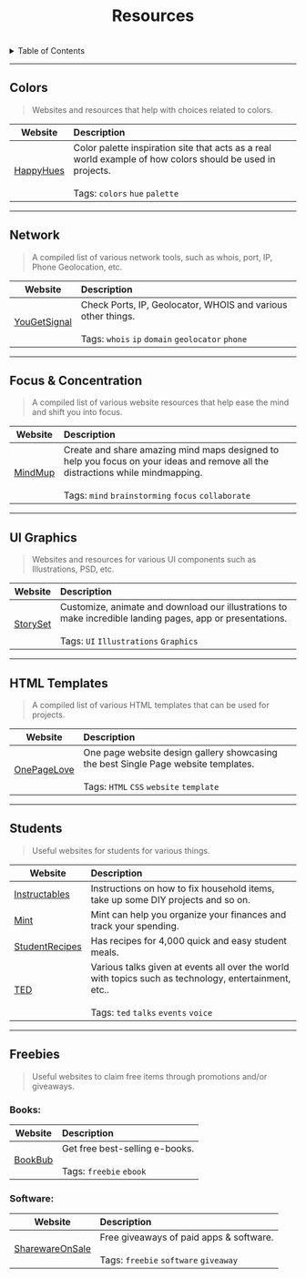 <div>
    <h1 align="center">Resources</h1>
</div>
<br/>

<!-- TABLE OF CONTENTS -->
<details>
  <summary>Table of Contents</summary>
  <ul>
    <li>
      <a href="#about-the-project">About The Project</a>
      <ul>
        <li><a href="#built-with">Built With</a></li>
      </ul>
    </li>
    <li>
      <a href="#getting-started">Getting Started</a>
      <ul>
        <li><a href="#prerequisites">Prerequisites</a></li>
        <li><a href="#installation">Installation</a></li>
      </ul>
    </li>
    <li><a href="#usage">Usage</a></li>
  </ul>
</details>



---



<h2>Colors</h3>

> Websites and resources that help with choices related to colors.

| Website | Description |
| --------------|:-------------|
| [HappyHues](https://www.happyhues.co/) | Color palette inspiration site that acts as a real world example of how colors should be used in projects. <br /><br /> Tags: `colors` `hue` `palette` |



---


<h2>Network</h3>

> A compiled list of various network tools, such as whois, port, IP, Phone Geolocation, etc.

| Website | Description |
| --------------|:-------------|
| [YouGetSignal](https://www.yougetsignal.com/) | Check Ports, IP, Geolocator, WHOIS and various other things. <br /><br /> Tags: `whois` `ip` `domain` `geolocator` `phone` |



---



<h2>Focus & Concentration</h3>

> A compiled list of various website resources that help ease the mind and shift you into focus.

| Website | Description |
| --------------|:-------------|
| [MindMup](https://www.mindmup.com/) | Create and share amazing mind maps designed to help you focus on your ideas and remove all the distractions while mindmapping. <br /><br /> Tags: `mind` `brainstorming` `focus` `collaborate` |



---



<h2>UI Graphics</h3>

> Websites and resources for various UI components such as Illustrations, PSD, etc.

| Website | Description |
| --------------|:-------------|
| [StorySet](https://www.storyset.com/) | Customize, animate and download our illustrations to make incredible landing pages, app or presentations. <br /><br /> Tags: `UI` `Illustrations` `Graphics` |



---



<h2>HTML Templates</h3>

> A compiled list of various HTML templates that can be used for projects.

| Website | Description |
| --------------|:-------------|
| [OnePageLove](https://www.onepagelove.com/) | One page website design gallery showcasing the best Single Page website templates. <br /><br /> Tags: `HTML` `CSS` `website` `template` |



---



<h2>Students</h3>

> Useful websites for students for various things.

| Website | Description |
| --------------|:-------------|
| [Instructables](https://www.instructables.com/) | Instructions on how to fix household items, take up some DIY projects and so on. |
| [Mint](https://www.mint.com/) | Mint can help you organize your finances and track your spending. |
| [StudentRecipes](https://www.studentrecipes.com/) | Has recipes for 4,000 quick and easy student meals. |
| [TED](https://www.ted.com/) | Various talks given at events all over the world with topics such as technology, entertainment, etc.. <br /><br /> Tags: `ted` `talks` `events` `voice` |



---



<h2>Freebies</h3>

> Useful websites to claim free items through promotions and/or giveaways.

<h3>Books:</h6>

| Website | Description |
| --------------|:-------------|
| [BookBub](https://www.bookbub.com/) | Get free best-selling e-books. <br /><br /> Tags: `freebie` `ebook` |

<h3>Software:</h6>

| Website | Description |
| --------------|:-------------|
| [SharewareOnSale](https://www.sharewareonsale.com/) | Free giveaways of paid apps & software. <br /><br /> Tags: `freebie` `software` `giveaway` |
